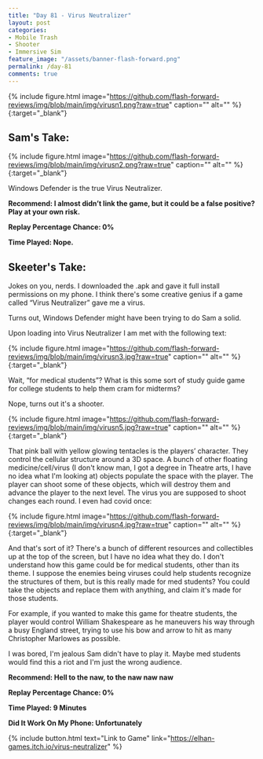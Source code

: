 ```yaml
---
title: "Day 81 - Virus Neutralizer"
layout: post
categories:
- Mobile Trash
- Shooter
- Immersive Sim
feature_image: "/assets/banner-flash-forward.png"
permalink: /day-81
comments: true
---
```


{% include figure.html image="https://github.com/flash-forward-reviews/img/blob/main/img/virusn1.png?raw=true" caption="" alt="" %}{:target="_blank"}

## Sam's Take:

{% include figure.html image="https://github.com/flash-forward-reviews/img/blob/main/img/virusn2.png?raw=true" caption="" alt="" %}{:target="_blank"}

Windows Defender is the true Virus Neutralizer.

**Recommend: I almost didn’t link the game, but it could be a false positive? Play at your own risk.**

**Replay Percentage Chance: 0%**

**Time Played: Nope.**

## Skeeter's Take:

Jokes on you, nerds. I downloaded the .apk and gave it full install permissions on my phone. I think there's some creative genius if a game called “Virus Neutralizer” gave me a virus. 

Turns out, Windows Defender might have been trying to do Sam a solid. 

Upon loading into Virus Neutralizer I am met with the following text:

{% include figure.html image="https://github.com/flash-forward-reviews/img/blob/main/img/virusn3.jpg?raw=true" caption="" alt="" %}{:target="_blank"}

Wait, “for medical students”? What is this some sort of study guide game for college students to help them cram for midterms?

Nope, turns out it's a shooter. 

{% include figure.html image="https://github.com/flash-forward-reviews/img/blob/main/img/virusn5.jpg?raw=true" caption="" alt="" %}{:target="_blank"}

That pink ball with yellow glowing tentacles is the players’ character. They control the cellular structure around a 3D space. A bunch of other floating medicine/cell/virus (I don't know man, I got a degree in Theatre arts, I have no idea what I'm looking at) objects populate the space with the player. The player can shoot some of these objects, which will destroy them and advance the player to the next level. The virus you are supposed to shoot changes each round. I even had covid once:

{% include figure.html image="https://github.com/flash-forward-reviews/img/blob/main/img/virusn4.jpg?raw=true" caption="" alt="" %}{:target="_blank"}

And that's sort of it? There's a bunch of different resources and collectibles up at the top of the screen, but I have no idea what they do. I don't understand how this game could be for medical students, other than its theme. I suppose the enemies being viruses could help students recognize the structures of them, but is this really made for med students?
You could take the objects and replace them with anything, and claim it's made for those students.

For example, if you wanted to make this game for theatre students, the player would control William Shakespeare as he maneuvers his way through a busy England street, trying to use his bow and arrow to  hit as many Christopher Marlowes as possible. 

I was bored, I'm jealous Sam didn't have to play it. Maybe med students would find this a riot and I'm just the wrong audience.

**Recommend:  Hell to the naw, to the naw naw naw** 

**Replay Percentage Chance: 0%**

**Time Played: 9 Minutes**

**Did It Work On My Phone: Unfortunately**

{% include button.html text="Link to Game" link="https://elhan-games.itch.io/virus-neutralizer" %}